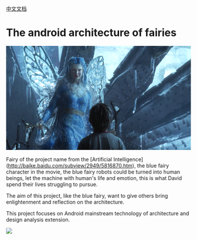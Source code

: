 [中文文档](https://github.com/JackyAndroid/Android-Architecture-Fairy/blob/master/README-CN.md)

# The android architecture of fairies
![BlueFairy](https://github.com/JackyAndroid/Android-Architecture-Fairy/blob/master/Art/BlueFairy.png)

Fairy of the project name from the [Artificial Intelligence] (http://baike.baidu.com/subview/2949/5816870.htm), the blue fairy character in the movie, the blue fairy robots could be turned into human beings, let the machine with human's life and emotion, this is what David spend their lives struggling to pursue.

The aim of this project, like the blue fairy, want to give others bring enlightenment and reflection on the architecture.

This project focuses on Android mainstream technology of architecture and design analysis extension.

![](https://ws2.sinaimg.cn/large/006tNc79gy1g2qshh5vc0j30b40b4407.jpg)
